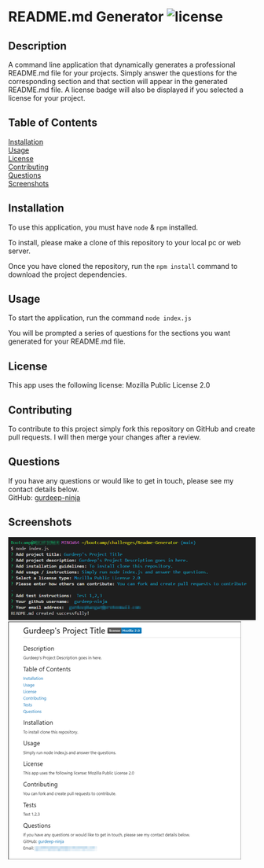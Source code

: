 # README.md Generator ![license](https://img.shields.io/badge/license-Mozilla%202.0-blue)

## Description
A command line application that dynamically generates a professional README.md file for your projects. Simply answer the questions for the corresponding section and that section will appear in the generated README.md file. A license badge will also be displayed if you selected a license for your project.

## Table of Contents
[Installation](#installation)<br>
[Usage](#usage)<br>
[License](#license)<br>
[Contributing](#contributing)<br>
[Questions](#questions)<br>
[Screenshots](#screenshots)<br>

## Installation
To use this application, you must have ```node``` & ```npm``` installed.

To install, please make a clone of this repository to your local pc or web server.

Once you have cloned the repository, run the ```npm install``` command to download the project dependencies.

## Usage
To start the application, run the command ```node index.js```

You will be prompted a series of questions for the sections you want generated for your README.md file.

## License
This app uses the following license: Mozilla Public License 2.0

## Contributing
To contribute to this project simply fork this repository on GitHub and create pull requests. I will then merge your changes after a review.

## Questions
If you have any questions or would like to get in touch, please see my contact details below.<br>
GitHub: [gurdeep-ninja](https://github.com/gurdeep-ninja)<br>

## Screenshots
![Screenshot of website](./assets/images/screenshot1.png)<br>
![Screenshot of website](./assets/images/screenshot2.png)